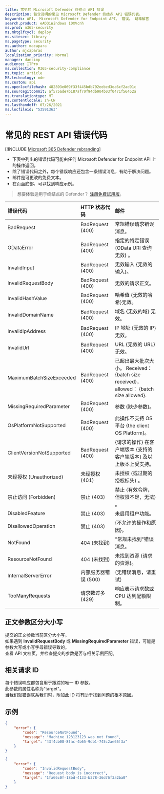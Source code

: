 ```yaml
---
title: 常见的 Microsoft Defender 终结点 API 错误
description: 包含说明的常见 Microsoft Defender 终结点 API 错误列表。
keywords: API， Microsoft Defender for Endpoint API， 错误， 疑难解答
search.product: eADQiWindows 10XVcnh
ms.prod: m365-security
ms.mktglfcycl: deploy
ms.sitesec: library
ms.pagetype: security
ms.author: macapara
author: mjcaparas
localization_priority: Normal
manager: dansimp
audience: ITPro
ms.collection: M365-security-compliance
ms.topic: article
MS.technology: mde
ms.custom: api
ms.openlocfilehash: 482893e069f33f445bdb792eebed3ea6cf2ad91c
ms.sourcegitcommit: af575ade7b187af70f94db904b03f0471f56452a
ms.translationtype: MT
ms.contentlocale: zh-CN
ms.lasthandoff: 07/26/2021
ms.locfileid: "53591363"
---
```

# <a name="common-rest-api-error-codes"></a>常见的 REST API 错误代码

[!INCLUDE [Microsoft 365 Defender rebranding](../../includes/microsoft-defender.md)]


* 下表中列出的错误代码可能由任何 Microsoft Defender for Endpoint API 上的操作返回。
* 除了错误代码之外，每个错误响应还包含一条错误消息，有助于解决问题。
* 邮件是可更改的免费文本。
* 在页面底部，可以找到响应示例。

> 想要体验适用于终结点的 Defender？ [注册免费试用版](https://www.microsoft.com/microsoft-365/windows/microsoft-defender-atp?ocid=docs-wdatp-assignaccess-abovefoldlink)。

错误代码 |HTTP 状态代码 |邮件 
:---|:---|:---
BadRequest | BadRequest (400)  | 常规错误请求错误消息。
ODataError | BadRequest (400)  | 指定的特定错误 (OData URI 查询无效) 。
InvalidInput | BadRequest (400)  | 无效输入 {无效的输入}。
InvalidRequestBody | BadRequest (400)  | 无效的请求正文。
InvalidHashValue | BadRequest (400)  | 哈希值 {无效的哈希}无效。
InvalidDomainName | BadRequest (400)  | 域名 {无效的域} 无效。
InvalidIpAddress | BadRequest (400)  | IP 地址 {无效的 IP} 无效。
InvalidUrl | BadRequest (400)  | URL {无效的 URL} 无效。
MaximumBatchSizeExceeded | BadRequest (400)  | 已超出最大批次大小。 Received： {batch size received}， allowed： {batch size allowed}.
MissingRequiredParameter | BadRequest (400)  | 参数 {缺少参数}。
OsPlatformNotSupported | BadRequest (400)  | 此操作不支持 OS 平台 {the client OS Platform}。
ClientVersionNotSupported | BadRequest (400)  | {请求的操作} 在客户端版本 {支持的客户端版本} 及以上版本上受支持。
未经授权 (Unauthorized) | 未经授权 (401)  | 未授权 (或过期的授权标头) 。
禁止访问 (Forbidden) | 禁止 (403)  | 禁止 (有效令牌，但权限不足，无法) 。
DisabledFeature | 禁止 (403)  | 未启用租户功能。
DisallowedOperation | 禁止 (403)  | {不允许的操作和原因}。
NotFound | 404 (未找到)  | "常规未找到"错误消息。
ResourceNotFound | 404 (未找到)  | 未找到资源 {请求的资源}。
InternalServerError | 内部服务器错误 (500)  |  (无错误消息，请重试) 
TooManyRequests | 请求数过多 (429)  | 响应表示请求数或 CPU 达到配额限制。

## <a name="body-parameters-are-case-sensitive"></a>正文参数区分大小写

提交的正文参数当前区分大小写。
<br>如果遇到 **InvalidRequestBody** 或 **MissingRequiredParameter** 错误，可能是参数大写或小写字母错误导致的。
<br>查看 API 文档页，并检查提交的参数是否与相关示例匹配。

## <a name="correlation-request-id"></a>相关请求 ID

每个错误响应都包含用于跟踪的唯一 ID 参数。
<br>此参数的属性名称为"target"。
<br>当我们就错误联系我们时，附加此 ID 将有助于找到问题的根本原因。

## <a name="examples"></a>示例

```json
{
    "error": {
        "code": "ResourceNotFound",
        "message": "Machine 123123123 was not found",
        "target": "43f4cb08-8fac-4b65-9db1-745c2ae65f3a"
    }
}
```


```json
{
    "error": {
        "code": "InvalidRequestBody",
        "message": "Request body is incorrect",
        "target": "1fa66c0f-18bd-4133-b378-36d76f3a2ba0"
    }
}
```
